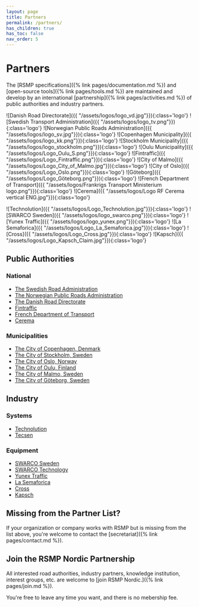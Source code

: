```yaml
---
layout: page
title: Partners
permalink: /partners/
has_children: true
has_toc: false
nav_order: 5
---
```


# Partners
The [RSMP specifications]({% link pages/documentation.md %}) and [open-source tools]({% link pages/tools.md %}) are maintained and develop by an international [partnership]({% link pages/activities.md %}) of public authorities and industry partners. 

![Danish Road Directorate]({{ "/assets/logos/logo_vd.jpg"}}){:class='logo'}
![Swedish Transport Administration]({{ "/assets/logos/logo_tv.png"}}){:class='logo'}
![Norwegian Public Roads Administration]({{ "/assets/logos/logo_sv.jpg"}}){:class='logo'}
![Copenhagen Municipality]({{ "/assets/logos/logo_kk.png"}}){:class='logo'}
![Stockholm Municipality]({{ "/assets/logos/logo_stockholm.png"}}){:class='logo'}
![Oulu Municipality]({{ "/assets/logos/Logo_Oulu_S.png"}}){:class='logo'}
![Fintraffic]({{ "/assets/logos/Logo_Fintraffic.png"}}){:class='logo'}
![City of Malmo]({{ "/assets/logos/Logo_City_of_Malmo.jpg"}}){:class='logo'}
![City of Oslo]({{ "/assets/logos/Logo_Oslo.png"}}){:class='logo'}
![Göteborg]({{ "/assets/logos/Logo_Göteborg.png"}}){:class='logo'}
![French Department of Transport]({{ "/assets/logos/Frankrigs Transport Ministerium logo.png"}}){:class='logo'}
![Cerema]({{ "/assets/logos/Logo RF Cerema vertical ENG.jpg"}}){:class='logo'}

![Technolution]({{ "/assets/logos/Logo_Technolution.jpg"}}){:class='logo'}
![SWARCO Sweden]({{ "/assets/logos/logo_swarco.png"}}){:class='logo'}
![Yunex Traffic]({{ "/assets/logos/logo_yunex.png"}}){:class='logo'}
![La Semaforica]({{ "/assets/logos/Logo_La_Semaforica.jpg"}}){:class='logo'}
![Cross]({{ "/assets/logos/Logo_Cross.jpg"}}){:class='logo'}
![Kapsch]({{ "/assets/logos/Logo_Kapsch_Claim.jpg"}}){:class='logo'}

## Public Authorities
### National
- [The Swedish Road Administration](https://www.trafikverket.se)
- [The Norwegian Public Roads Administration](https://www.vegvesen.no)
- [The Danish Road Directorate](https://www.vejdirektoratet.dk)
- [Fintraffic](https://www.fintraffic.fi/en)
- [French Department of Transport](https://www.ecologie.gouv.fr/politiques/transport-routier)
- [Cerema](https://www.cerema.fr/en)
 
### Municipalities
- [The City of Copenhagen, Denmark](https://www.kk.dk)
- [The City of Stockholm, Sweden](https://start.stockholm)
- [The City of Oslo, Norway](https://www.oslo.kommune.no)
- [The City of Oulu, Finland](https://www.ouka.fi/en)
- [The City of Malmo, Sweden](https://www.sydsverige.dk/)
- [The City of Göteborg, Sweden](https://www.goteborg.com/)

## Industry
### Systems
- [Technolution](https://www.technolution.com)
- [Tecsen](https://www.tecsen.it/)

### Equipment
- [SWARCO Sweden](https://www.swarco.com/companies/swarco-sverige-ab)
- [SWARCO Technology](https://www.swarco.com/companies/swarco-technology-aps)
- [Yunex Traffic](https://www.yunextraffic.com)
- [La Semaforica](https://lasemaforica.com/)
- [Cross](https://www.cross-traffic.com/en/)
- [Kapsch](https://www.kapsch.net/en)

## Missing from the Partner List?
If your organization or company works with RSMP but is missing from the list above, you're welcome to contact the [secretariat]({% link pages/contact.md %}).

## Join the RSMP Nordic Partnership
All interested road authorities, industry partners, knowledge institution, interest groups, etc. are welcome to [join RSMP Nordic.]({% link pages/join.md %}).

You're free to leave any time you want, and there is no mebership fee.
